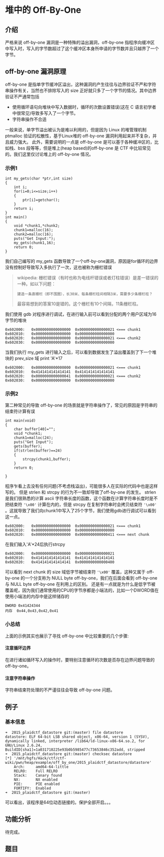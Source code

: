 # 堆中的 Off-By-One

## 介绍

严格来说 off-by-one 漏洞是一种特殊的溢出漏洞，off-by-one 指程序向缓冲区中写入时，写入的字节数超过了这个缓冲区本身所申请的字节数并且只越界了一个字节。

## off-by-one 漏洞原理

off-by-one 是指单字节缓冲区溢出，这种漏洞的产生往往与边界验证不严和字符串操作有关，当然也不排除写入的 size 正好就只多了一个字节的情况。其中边界验证不严通常包括

- 使用循环语句向堆块中写入数据时，循环的次数设置错误(这在 C 语言初学者中很常见)导致多写入了一个字节。
- 字符串操作不合适

一般来说，单字节溢出被认为是难以利用的，但是因为 Linux 的堆管理机制 ptmalloc 验证的松散性，基于Linux堆的 off-by-one 漏洞利用起来并不复杂，并且威力强大。
此外，需要说明的一点是 off-by-one 是可以基于各种缓冲区的，比如栈、bss 段等等，但是堆上(heap based)的off-by-one 是 CTF 中比较常见的。我们这里仅讨论堆上的 off-by-one 情况。

### 示例1

```
int my_gets(char *ptr,int size)
{
    int i;
    for(i=0;i<=size;i++)
    {
        ptr[i]=getchar();
    }
    return i;
}
int main()
{
    void *chunk1,*chunk2;
    chunk1=malloc(16);
    chunk2=malloc(16);
    puts("Get Input:");
    my_gets(chunk1,16);
    return 0;
}
```

我们自己编写的 my_gets 函数导致了一个off-by-one漏洞，原因是for循环的边界没有控制好导致写入多执行了一次，这也被称为栅栏错误

> wikipedia:
> 栅栏错误（有时也称为电线杆错误或者灯柱错误）是差一错误的一种。如以下问题：
>
>     建造一条直栅栏（即不围圈），长30米、每条栅栏柱间相隔3米，需要多少条栅栏柱？
>
> 最容易想到的答案10是错的。这个栅栏有10个间隔，11条栅栏柱。

我们使用 gdb 对程序进行调试，在进行输入前可以看到分配的两个用户区域为16字节的堆块
```
0x602000:	0x0000000000000000	0x0000000000000021 <=== chunk1
0x602010:	0x0000000000000000	0x0000000000000000
0x602020:	0x0000000000000000	0x0000000000000021 <=== chunk2
0x602030:	0x0000000000000000	0x0000000000000000
```
当我们执行 my_gets 进行输入之后，可以看到数据发生了溢出覆盖到了下一个堆块的 prev_size 域
print 'A'*17
```
0x602000:	0x0000000000000000	0x0000000000000021 <=== chunk1
0x602010:	0x4141414141414141	0x4141414141414141
0x602020:	0x0000000000000041	0x0000000000000021 <=== chunk2 
0x602030:	0x0000000000000000	0x0000000000000000
```

### 示例2

第二种常见的导致 off-by-one 的场景就是字符串操作了，常见的原因是字符串的结束符计算有误

```
int main(void)
{
    char buffer[40]="";
    void *chunk1;
    chunk1=malloc(24);
    puts("Get Input");
    gets(buffer);
    if(strlen(buffer)==24)
    {
        strcpy(chunk1,buffer);
    }
    return 0;
    
}
```

程序乍看上去没有任何问题(不考虑栈溢出)，可能很多人在实际的代码中也是这样写的。
但是 strlen 和 strcpy 的行为不一致却导致了off-by-one 的发生。
strlen 是我们很熟悉的计算 ascii 字符串长度的函数，这个函数在计算字符串长度时是不把结束符 `'\x00'` 计算在内的，但是 strcpy 在复制字符串时会拷贝结束符 `'\x00'` 。这就导致了我们向chunk1中写入了25个字节，我们使用gdb进行调试可以看到这一点。

```
0x602000:	0x0000000000000000	0x0000000000000021 <=== chunk1
0x602010:	0x0000000000000000	0x0000000000000000
0x602020:	0x0000000000000000	0x0000000000000411 <=== next chunk
```

在我们输入'A'*24后执行strcpy

```
0x602000:	0x0000000000000000	0x0000000000000021
0x602010:	0x4141414141414141	0x4141414141414141
0x602020:	0x4141414141414141	0x0000000000000400
```

可以看到 next chunk 的 size 域低字节被结束符 `'\x00'` 覆盖，这种又属于 off-by-one 的一个分支称为 NULL byte off-by-one，我们在后面会看到 off-by-one 与 NULL byte off-by-one 在利用上的区别。
还是有一点就是为什么是低字节被覆盖呢，因为我们通常使用的CPU的字节序都是小端法的，比如一个DWORD值在使用小端法的内存中是这样储存的

```
DWORD 0x41424344
内存  0x44,0x43,0x42,0x41
```

### 小总结

上面的示例其实也展示了寻找 off-by-one 中比较重要的几个步骤:

#### 注意循环边界

在进行诸如循环写入的操作时，要特别注意循环的次数是否存在边界问题导致的 off-by-one。

#### 注意字符串操作

字符串结束符处理的不严谨往往会导致 off-by-one 问题。

## 例子

### 基本信息

```shell
➜  2015_plaidctf_datastore git:(master) file datastore 
datastore: ELF 64-bit LSB shared object, x86-64, version 1 (SYSV), dynamically linked, interpreter /lib64/ld-linux-x86-64.so.2, for GNU/Linux 2.6.24, BuildID[sha1]=1a031710225e93b0b5985477c73653846c352add, stripped
➜  2015_plaidctf_datastore git:(master) checksec datastore 
[*] '/mnt/hgfs/Hack/ctf/ctf-wiki/pwn/heap/example/off_by_one/2015_plaidctf_datastore/datastore'
    Arch:     amd64-64-little
    RELRO:    Full RELRO
    Stack:    Canary found
    NX:       NX enabled
    PIE:      PIE enabled
    FORTIFY:  Enabled
➜  2015_plaidctf_datastore git:(master) 
```

可以看出，该程序是64位动态链接的。保护全部开启。。。

## 功能分析

待完成。

## 题目

